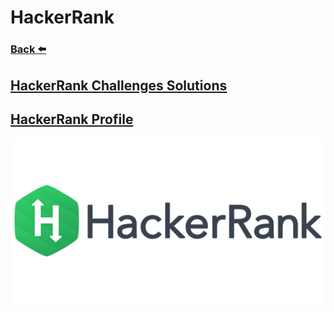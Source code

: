 
# HackerRank
### [Back ⬅️](../README.md)

## [HackerRank Challenges Solutions](Dashboard/README.md)

## [HackerRank Profile](https://www.hackerrank.com/ahmedfathydev)

![HackerRank](HackerRank-Logo.png)